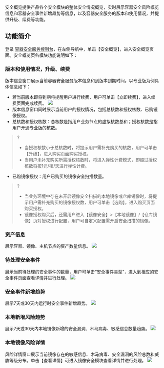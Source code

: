 安全概览提供产品各个安全模块的整体安全情况概览，实时展示容器安全风险概览信息和容器安全事件新增趋势等信息，以及容器安全服务的版本和使用情况，并提供升级、续费等功能。

## 功能简介
登录 [容器安全服务控制台](https://console.cloud.tencent.com/tcss)，在左侧导航中，单击【安全概览】，进入安全概览页面。安全概览页各模块功能说明如下：

### 版本和使用情况，升级、续费
版本信息窗口展示当前容器安全服务版本信息和到版本到期时间，以专业版为例具体信息如下：
- 若当前版本即将到期将提醒用户进行续费，用户可单击【立即续费】，进入续费页面完成续费。
![](https://main.qcloudimg.com/raw/9d4128d9ef54708a307c5ca409aa6a8a.png)
- 版本信息窗口同时展示当前用户的授权情况，包括总核数和授权核数、已购镜像授权。
 - 总核数和授权核数：总核数是指用户业务节点的虚拟核数总和；授权核数是指用户开通专业版的核数。
 >?
 >- 当授权核数小于总核数时，将提示用户需补充购买的核数，用户可单击【升级】，进入购买页面购买授权。
 >- 当用户未补充购买所需授权核数时，将进入弹性计费模式，即超过授权核数将按1元/核/天进行弹性计费。
 - 已购镜像授权：用户已购买的镜像安全扫描数量。
 >?
 >- 当业务环境中存在未开启镜像安全扫描的本地镜像或仓库镜像时，将提示用户需补充购买的镜像授权数，用户可单击【选购】，进入购买页面购买授权。
 >- 镜像授权购买后，还需用户进入【镜像安全】>【本地镜像】/【仓库镜像】页对授权进行配置，用户可自定义配置需开启安全扫描的镜像。
 
### 资产信息
展示容器、镜像、主机节点的资产数量信息。
 ![](https://main.qcloudimg.com/raw/bc7667a9a764e4fdebb6ed57b6d2996f.png)
### 待处理安全事件
展示当前待处理的安全事件的数量，用户可单击“安全事件类型”，进入到相应的安全事件页面查看详情并进行处理。
![](https://main.qcloudimg.com/raw/4818752a063f8ce98030348e3dbef4a8.png)
 
### 安全事件新增趋势
展示7天或30天内运行时安全事件新增趋势。
![](https://main.qcloudimg.com/raw/9bf343573130826d258ee3eb2a835339.png)
 
### 本地新增风险趋势
展示7天或30天内本地镜像新增的安全漏洞、木马病毒、敏感信息数量趋势。
![](https://main.qcloudimg.com/raw/0ccda9fce1a5053c829f4022a08ba6d1.png)

### 本地镜像风险详情
风险详情窗口展示当前镜像存在的敏感信息、木马病毒、安全漏洞的风险总数和威胁等级分布。单击【查看详情】可进入镜像安全模块查看详情并进行处理。
 ![](https://main.qcloudimg.com/raw/88744c649cb4b030cdbd0512a0d00301.png)
